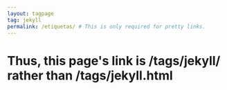 ```yaml
---
layout: tagpage
tag: jekyll
permalink: /etiquetas/ # This is only required for pretty links.
---
```


# Thus, this page's link is /tags/jekyll/ rather than /tags/jekyll.html
